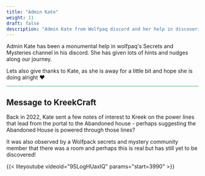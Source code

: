 ```yaml
---
title: "Admin Kate"
weight: 11
draft: false
description: "Admin Kate from Wolfpaq discord and her help in discovering Secrets and Mysteries in Brookhaven"
---
```


Admin Kate has been a monumental help in wolfpaq's Secrets and Mysteries channel in his discord. She has given lots of hints and nudges along our journey. 

Lets also give thanks to Kate, as she is away for a little bit and hope she is doing alright :heart:

<hr style="background-color: #28b44c" size=8>

## Message to KreekCraft


Back in 2022, Kate sent a few notes of interest to Kreek on the power lines that lead from the portal to the Abandoned house - perhaps suggesting the Abandoned House is powered through those lines? 

It was also observed by a Wolfpack secrets and mystery community member that there was a room and perhaps this is real but has still yet to be discovered!

{{< liteyoutube  videoid="9SLogHUaxIQ" params="start=3990"  >}}